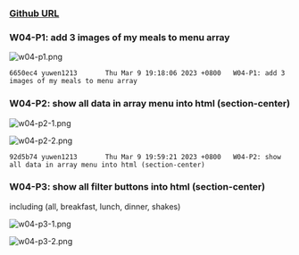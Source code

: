 ### [Github URL](https://github.com/yuwen1213/1112-1N-js-demo-211410740.git)

### W04-P1: add 3 images of my meals to menu array

![w04-p1.png](https://hlbovfzvhsftjuylmwlc.supabase.co/storage/v1/object/public/demo-40/md_1N_img/w04-p1.png)

```
6650ec4 yuwen1213       Thu Mar 9 19:18:06 2023 +0800   W04-P1: add 3 images of my meals to menu array

```

### W04-P2: show all data in array menu into html (section-center)

![w04-p2-1.png](https://hlbovfzvhsftjuylmwlc.supabase.co/storage/v1/object/public/demo-40/md_1N_img/w04-p2-1.png)

![w04-p2-2.png](https://hlbovfzvhsftjuylmwlc.supabase.co/storage/v1/object/public/demo-40/md_1N_img/w04-p2-2.png)

```
92d5b74 yuwen1213       Thu Mar 9 19:59:21 2023 +0800   W04-P2: show all data in array menu into html (section-center)

```

### W04-P3: show all filter buttons into html (section-center)

including (all, breakfast, lunch, dinner, shakes)

![w04-p3-1.png](https://hlbovfzvhsftjuylmwlc.supabase.co/storage/v1/object/public/demo-40/md_1N_img/w04-p3-1.png)

![w04-p3-2.png](https://hlbovfzvhsftjuylmwlc.supabase.co/storage/v1/object/public/demo-40/md_1N_img/w04-p3-2.png?t=2023-03-09T13%3A56%3A02.497Z)
